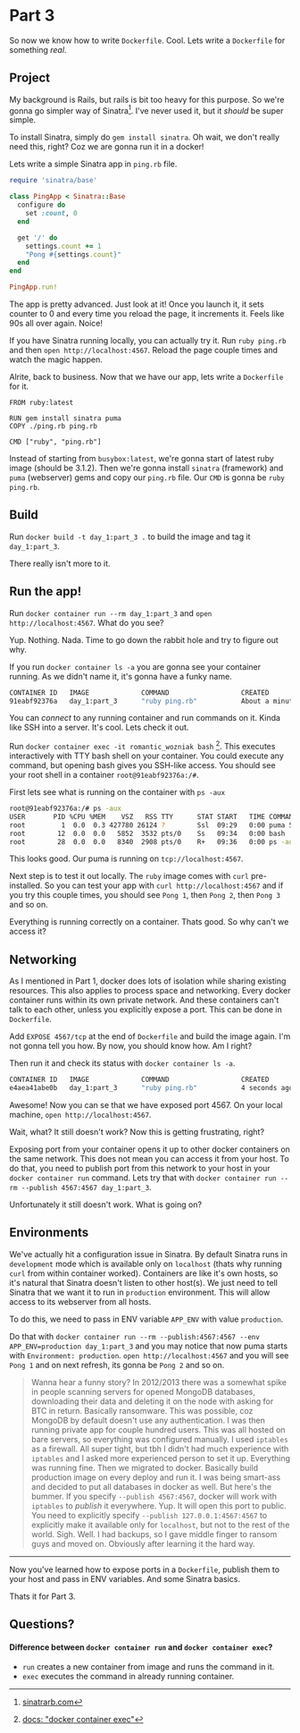 # Part 3

So now we know how to write `Dockerfile`. Cool. Lets write a `Dockerfile` for something _real_.

## Project
My background is Rails, but rails is bit too heavy for this purpose. So we're gonna go simpler way of Sinatra[^1]. I've never used it, but it _should_ be super simple.

To install Sinatra, simply do `gem install sinatra`. Oh wait, we don't really need this, right? Coz we are gonna run it in a docker!

Lets write a simple Sinatra app in `ping.rb` file.

```ruby
require 'sinatra/base'

class PingApp < Sinatra::Base
  configure do
    set :count, 0
  end

  get '/' do
    settings.count += 1
    "Pong #{settings.count}"
  end
end

PingApp.run!
```

The app is pretty advanced. Just look at it! Once you launch it, it sets counter to 0 and every time you reload the page, it increments it. Feels like 90s all over again. Noice!

If you have Sinatra running locally, you can actually try it. Run `ruby ping.rb` and then `open http://localhost:4567`. Reload the page couple times and watch the magic happen.

Alrite, back to business. Now that we have our app, lets write a `Dockerfile` for it.

```
FROM ruby:latest

RUN gem install sinatra puma
COPY ./ping.rb ping.rb

CMD ["ruby", "ping.rb"]
```

Instead of starting from `busybox:latest`, we're gonna start of latest ruby image (should be 3.1.2). Then we're gonna install `sinatra` (framework) and `puma` (webserver) gems and copy our `ping.rb` file. Our `CMD` is gonna be `ruby ping.rb`.

## Build
Run `docker build -t day_1:part_3 .` to build the image and tag it `day_1:part_3`.

There really isn't more to it.

## Run the app!
Run `docker container run --rm day_1:part_3` and `open http://localhost:4567`. What do you see?

Yup. Nothing. Nada. Time to go down the rabbit hole and try to figure out why.

If you run `docker container ls -a` you are gonna see your container running. As we didn't name it, it's gonna have a funky name.

```sh
CONTAINER ID   IMAGE             COMMAND                  CREATED              STATUS                   PORTS         NAMES
91eabf92376a   day_1:part_3      "ruby ping.rb"           About a minute ago   Up About a minute                      romantic_wozniak
```

You can _connect_ to any running container and run commands on it. Kinda like SSH into a server. It's cool. Lets check it out.

Run `docker container exec -it romantic_wozniak bash` [^2]. This executes interactively with TTY bash shell on your container. You could execute any command, but opening bash gives you SSH-like access. You should see your root shell in a container `root@91eabf92376a:/#`.

First lets see what is running on the container with `ps -aux`

```sh
root@91eabf92376a:/# ps -aux
USER       PID %CPU %MEM    VSZ   RSS TTY      STAT START   TIME COMMAND
root         1  0.0  0.3 427780 26124 ?        Ssl  09:29   0:00 puma 5.6.4 (tcp://localhost:4567) [/]
root        12  0.0  0.0   5852  3532 pts/0    Ss   09:34   0:00 bash
root        28  0.0  0.0   8340  2908 pts/0    R+   09:36   0:00 ps -aux
```

This looks good. Our puma is running on `tcp://localhost:4567`.

Next step is to test it out locally. The `ruby` image comes with `curl` pre-installed. So you can test your app with `curl http://localhost:4567` and if you try this couple times, you should see `Pong 1`, then `Pong 2`, then `Pong 3` and so on.

Everything is running correctly on a container. Thats good. So why can't we access it?

## Networking
As I mentioned in Part 1, docker does lots of isolation while sharing existing resources. This also applies to process space and networking. Every docker container runs within its own private network. And these containers can't talk to each other, unless you explicitly expose a port. This can be done in `Dockerfile`.

Add `EXPOSE 4567/tcp` at the end of `Dockerfile` and build the image again. I'm not gonna tell you how. By now, you should know how. Am I right?

Then run it and check its status with `docker container ls -a`.

```sh
CONTAINER ID   IMAGE             COMMAND                  CREATED         STATUS         PORTS         NAMES
e4aea41abe0b   day_1:part_3      "ruby ping.rb"           4 seconds ago   Up 3 seconds   4567/tcp      funny_ganguly
```

Awesome! Now you can se that we have exposed port 4567. On your local machine, `open http://localhost:4567`.

Wait, what? It still doesn't work? Now this is getting frustrating, right?

Exposing port from your container opens it up to other docker containers on the same network. This does not mean you can access it from your host. To do that, you need to publish port from this network to your host in your `docker container run` command. Lets try that with `docker container run --rm --publish 4567:4567 day_1:part_3`.

Unfortunately it still doesn't work. What is going on?

## Environments

We've actually hit a configuration issue in Sinatra. By default Sinatra runs in `development` mode which is available only on `localhost` (thats why running `curl` from within container worked). Containers are like it's own hosts, so it's natural that Sinatra doesn't listen to other host(s). We just need to tell Sinatra that we want it to run in `production` environment. This will allow access to its webserver from all hosts.

To do this, we need to pass in ENV variable `APP_ENV` with value `production`.

Do that with `docker container run --rm --publish:4567:4567 --env APP_ENV=production day_1:part_3` and you may notice that now puma starts with `Environment: production`. `open http://localhost:4567` and you will see `Pong 1` and on next refresh, its gonna be `Pong 2` and so on.

> Wanna hear a funny story? In 2012/2013 there was a somewhat spike in people scanning servers for opened MongoDB databases, downloading their data and deleting it on the node with asking for BTC in return. Basically ransomware. This was possible, coz MongoDB by default doesn't use any authentication. I was then running private app for couple hundred users. This was all hosted on bare servers, so everything was configured manually. I used `iptables` as a firewall. All super tight, but tbh I didn't had much experience with `iptables` and I asked more experienced person to set it up. Everything was running fine. Then we migrated to docker. Basically build production image on every deploy and run it. I was being smart-ass and decided to put all databases in docker as well. But here's the bummer. If you specify `--publish 4567:4567`, docker will work with `iptables` to _publish_ it everywhere. Yup. It will open this port to public. You need to explicitly specify `--publish 127.0.0.1:4567:4567` to explicitly make it available only for `localhost`, but not to the rest of the world. Sigh. Well. I had backups, so I gave middle finger to ransom guys and moved on. Obviously after learning it the hard way.

---
Now you've learned how to expose ports in a `Dockerfile`, publish them to your host and pass in ENV variables. And some Sinatra basics.

Thats it for Part 3.

## Questions?

#### Difference between `docker container run` and `docker container exec`?
- `run` creates a new container from image and runs the command in it.
- `exec` executes the command in already running container.


[^1]: [sinatrarb.com](http://sinatrarb.com)
[^2]: [docs: "docker container exec"](https://docs.docker.com/engine/reference/commandline/container_exec/)
